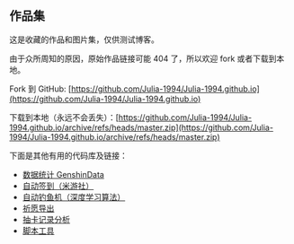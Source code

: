 ## 作品集

这是收藏的作品和图片集，仅供测试博客。

由于众所周知的原因，原始作品链接可能 404 了，所以欢迎 fork 或者下载到本地。

Fork 到 GitHub: [https://github.com/Julia-1994/Julia-1994.github.io](https://github.com/Julia-1994/Julia-1994.github.io)

下载到本地（永远不会丢失）：[https://github.com/Julia-1994/Julia-1994.github.io/archive/refs/heads/master.zip](https://github.com/Julia-1994/Julia-1994.github.io/archive/refs/heads/master.zip)

下面是其他有用的代码库及链接：
- [数据统计 GenshinData](https://github.com/Dimbreath/GenshinData)
- [自动签到（米游社）](https://github.com/sirodeneko/genshin-sign)
- [自动钓鱼机（深度学习算法）](https://github.com/7eu7d7/genshin_auto_fish)
- [祈愿导出](https://github.com/biuuu/genshin-wish-export) 
- [抽卡记录分析](https://github.com/voderl/genshin-gacha-analyzer) 
- [脚本工具](https://github.com/phonowell/genshin-impact-script) 
